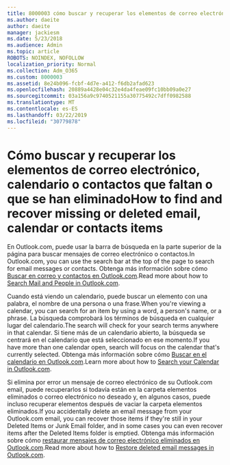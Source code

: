 ```yaml
---
title: 8000003 cómo buscar y recuperar los elementos de correo electrónico, calendario o contactos que faltan o están eliminados
ms.author: daeite
author: daeite
manager: jackiesm
ms.date: 5/23/2018
ms.audience: Admin
ms.topic: article
ROBOTS: NOINDEX, NOFOLLOW
localization_priority: Normal
ms.collection: Adm_O365
ms.custom: 8000003
ms.assetid: 8e24b096-fcbf-4d7e-a412-f6db2afad623
ms.openlocfilehash: 20889a4428e04c32e4da4feae09fc10bb09a0e27
ms.sourcegitcommit: 03a156a9c9740521155a30775492c7dff0982588
ms.translationtype: MT
ms.contentlocale: es-ES
ms.lasthandoff: 03/22/2019
ms.locfileid: "30779878"
---
```

# <a name="how-to-find-and-recover-missing-or-deleted-email-calendar-or-contacts-items"></a><span data-ttu-id="0a4d4-102">Cómo buscar y recuperar los elementos de correo electrónico, calendario o contactos que faltan o que se han eliminado</span><span class="sxs-lookup"><span data-stu-id="0a4d4-102">How to find and recover missing or deleted email, calendar or contacts items</span></span>

<span data-ttu-id="0a4d4-103">En Outlook.com, puede usar la barra de búsqueda en la parte superior de la página para buscar mensajes de correo electrónico o contactos.</span><span class="sxs-lookup"><span data-stu-id="0a4d4-103">In Outlook.com, you can use the search bar at the top of the page to search for email messages or contacts.</span></span> <span data-ttu-id="0a4d4-104">Obtenga más información sobre cómo [Buscar en correo y contactos en Outlook.com](https://support.office.com/article/88108edf-028e-4306-b87e-7400bbb40aa7).</span><span class="sxs-lookup"><span data-stu-id="0a4d4-104">Read more about how to [Search Mail and People in Outlook.com](https://support.office.com/article/88108edf-028e-4306-b87e-7400bbb40aa7).</span></span>
  
<span data-ttu-id="0a4d4-105">Cuando está viendo un calendario, puede buscar un elemento con una palabra, el nombre de una persona o una frase.</span><span class="sxs-lookup"><span data-stu-id="0a4d4-105">When you're viewing a calendar, you can search for an item by using a word, a person's name, or a phrase.</span></span> <span data-ttu-id="0a4d4-106">La búsqueda comprobará los términos de búsqueda en cualquier lugar del calendario.</span><span class="sxs-lookup"><span data-stu-id="0a4d4-106">The search will check for your search terms anywhere in that calendar.</span></span> <span data-ttu-id="0a4d4-107">Si tiene más de un calendario abierto, la búsqueda se centrará en el calendario que está seleccionado en ese momento.</span><span class="sxs-lookup"><span data-stu-id="0a4d4-107">If you have more than one calendar open, search will focus on the calendar that's currently selected.</span></span> <span data-ttu-id="0a4d4-108">Obtenga más información sobre cómo [Buscar en el calendario en Outlook.com](https://support.office.com/article/5bc05289-c84c-4849-95a8-7eac05ed478a).</span><span class="sxs-lookup"><span data-stu-id="0a4d4-108">Learn more about how to [Search your Calendar in Outlook.com](https://support.office.com/article/5bc05289-c84c-4849-95a8-7eac05ed478a).</span></span>
  
<span data-ttu-id="0a4d4-109">Si elimina por error un mensaje de correo electrónico de su Outlook.com email, puede recuperarlos si todavía están en la carpeta elementos eliminados o correo electrónico no deseado y, en algunos casos, puede incluso recuperar elementos después de vaciar la carpeta elementos eliminados.</span><span class="sxs-lookup"><span data-stu-id="0a4d4-109">If you accidentally delete an email message from your Outlook.com email, you can recover those items if they're still in your Deleted Items or Junk Email folder, and in some cases you can even recover items after the Deleted Items folder is emptied.</span></span> <span data-ttu-id="0a4d4-110">Obtenga más información sobre cómo [restaurar mensajes de correo electrónico eliminados en Outlook.com](https://support.office.com/article/cf06ab1b-ae0b-418c-a4d9-4e895f83ed50).</span><span class="sxs-lookup"><span data-stu-id="0a4d4-110">Read more about how to [Restore deleted email messages in Outlook.com](https://support.office.com/article/cf06ab1b-ae0b-418c-a4d9-4e895f83ed50).</span></span>
  

